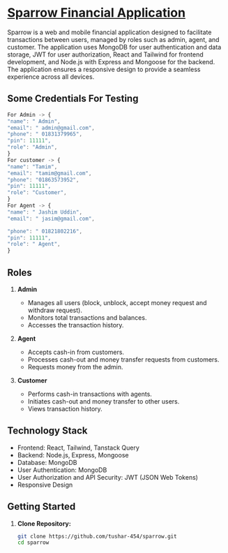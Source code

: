 # [Sparrow Financial Application](https://sparrower.netlify.app/home)

Sparrow is a web and mobile financial application designed to facilitate transactions between users, managed by roles such as admin, agent, and customer. The application uses MongoDB for user authentication and data storage, JWT for user authorization, React and Tailwind for frontend development, and Node.js with Express and Mongoose for the backend. The application ensures a responsive design to provide a seamless experience across all devices.

## Some Credentials For Testing
```js
For Admin -> {
"name": " Admin",
"email": " admin@gmail.com",
"phone": " 01831379965",
"pin": 11111",
"role": "Admin",
}
For customer -> {
"name": "Tamim",
"email": "tamim@gmail.com",
"phone": "01863573952",
"pin": 11111",
"role": "Customer",
}
For Agent -> {
"name": " Jashim Uddin",
"email": " jasim@gmail.com",

"phone": " 01821802216",
"pin": 11111",
"role": " Agent",
}
```

## Roles

1. **Admin**
   - Manages all users (block, unblock, accept money request and withdraw request).
   - Monitors total transactions and balances.
   - Accesses the transaction history.

2. **Agent**
   - Accepts cash-in from customers.
   - Processes cash-out and money transfer requests from customers.
   - Requests money from the admin.

3. **Customer**
   - Performs cash-in transactions with agents.
   - Initiates cash-out and money transfer to other users.
   - Views transaction history.

## Technology Stack

- Frontend: React, Tailwind, Tanstack Query
- Backend: Node.js, Express, Mongoose
- Database: MongoDB
- User Authentication: MongoDB
- User Authorization and API Security: JWT (JSON Web Tokens)
- Responsive Design

## Getting Started

1. **Clone Repository:**
   ```bash
   git clone https://github.com/tushar-454/sparrow.git
   cd sparrow
